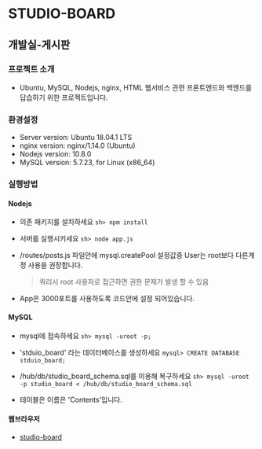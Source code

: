 # STUDIO-BOARD
## 개발실-게시판
### 프로젝트 소개
- Ubuntu, MySQL, Nodejs, nginx, HTML 웹서비스 관련 프론트엔드와 백엔드를 답습하기 위한 프로젝트입니다.

### 환경설정
- Server version: Ubuntu 18.04.1 LTS
- nginx version: nginx/1.14.0 (Ubuntu)
- Nodejs version: 10.8.0
- MySQL version: 5.7.23, for Linux (x86_64)

### 실행방법
#### Nodejs
- 의존 패키지를 설치하세요
```sh> npm install```
- 서버를 실행시키세요
```sh> node app.js```

- /routes/posts.js 파일안에 mysql.createPool 설정값중 User는 root보다 다른계정 사용을 권장합니다.
	> 쿼리시 root 사용자로 접근하면 권한 문제가 발생 할 수 있음

- App은 3000포트를 사용하도록 코드안에 설정 되어있습니다.

#### MySQL
- mysql에 접속하세요
```sh> mysql -uroot -p;```

- 'stduio_board' 라는 데이터베이스를 생성하세요
```mysql> CREATE DATABASE stduio_board;```

- /hub/db/studio_board_schema.sql를 이용해 복구하세요
```sh> mysql -uroot -p studio_board < /hub/db/studio_board_schema.sql```

- 테이블은 이름은 'Contents'입니다.

#### 웹브라우저
- [studio-board](http://localhost:3000/board)
